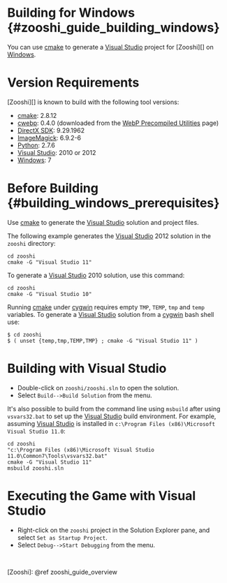 Building for Windows    {#zooshi_guide_building_windows}
====================

You can use [cmake][] to generate a [Visual Studio][] project for [Zooshi][]
on [Windows][].

# Version Requirements

[Zooshi][] is known to build with the following tool versions:

-   [cmake][]: 2.8.12
-   [cwebp][]: 0.4.0 (downloaded from the [WebP Precompiled Utilities][] page)
-   [DirectX SDK][]: 9.29.1962
-   [ImageMagick][]: 6.9.2-6
-   [Python][]: 2.7.6
-   [Visual Studio][]: 2010 or 2012
-   [Windows][]: 7

# Before Building    {#building_windows_prerequisites}

Use [cmake][] to generate the [Visual Studio][] solution and project files.

The following example generates the [Visual Studio][] 2012 solution in the
`zooshi` directory:

    cd zooshi
    cmake -G "Visual Studio 11"

To generate a [Visual Studio][] 2010 solution, use this command:

    cd zooshi
    cmake -G "Visual Studio 10"

Running [cmake][] under [cygwin][] requires empty `TMP`, `TEMP`, `tmp` and
`temp` variables. To generate a [Visual Studio][] solution from a [cygwin][]
bash shell use:

    $ cd zooshi
    $ ( unset {temp,tmp,TEMP,TMP} ; cmake -G "Visual Studio 11" )


# Building with Visual Studio

-   Double-click on `zooshi/zooshi.sln` to open the solution.
-   Select `Build-->Build Solution` from the menu.

It's also possible to build from the command line using `msbuild` after using
`vsvars32.bat` to set up the [Visual Studio][] build environment. For example,
assuming [Visual Studio][] is installed in
`c:\Program Files (x86)\Microsoft Visual Studio 11.0`:

    cd zooshi
    "c:\Program Files (x86)\Microsoft Visual Studio 11.0\Common7\Tools\vsvars32.bat"
    cmake -G "Visual Studio 11"
    msbuild zooshi.sln

# Executing the Game with Visual Studio

-   Right-click on the `zooshi` project in the Solution Explorer
    pane, and select `Set as Startup Project`.
-   Select `Debug-->Start Debugging` from the menu.

<br>

  [cmake]: http://www.cmake.org
  [cwebp]: https://developers.google.com/speed/webp/docs/cwebp
  [cygwin]: https://www.cygwin.com/
  [DirectX SDK]: http://www.microsoft.com/en-us/download/details.aspx?id=6812
  [ImageMagick]: http://www.imagemagick.org
  [Python]: http://www.python.org/download/releases/2.7/
  [Visual Studio]: http://www.visualstudio.com/
  [WebP Precompiled Utilities]: https://developers.google.com/speed/webp/docs/precompiled
  [Windows]: http://windows.microsoft.com/
  [Zooshi]: @ref zooshi_guide_overview
